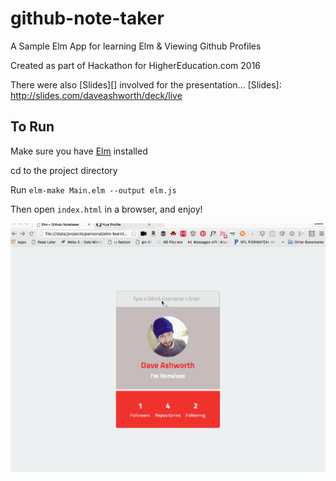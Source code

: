 # github-note-taker
A Sample Elm App for learning Elm & Viewing Github Profiles

Created as part of Hackathon for HigherEducation.com 2016

There were also [Slides][] involved for the presentation...
[Slides]: http://slides.com/daveashworth/deck/live

## To Run
Make sure you have [Elm][] installed

[Elm]: http://elm-lang.org/get-started

cd to the project directory

Run `elm-make Main.elm --output elm.js`

Then open `index.html` in a browser, and enjoy!

![Github UserCard Demo](hackathon-demo.gif)
